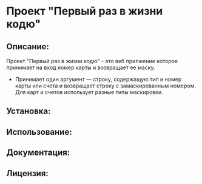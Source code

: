 # Проект "Первый раз в жизни кодю"


## Описание:
Проект "Первый раз в жизни кодю" - это веб прилжение которое принимает на вход номер карты и возвращает ее маску.
- Принимает один аргумент — строку, содержащую тип и номер карты или счета и возвращает строку с замаскированным номером. 
Для карт и счетов использует разные типы маскировки.


## Установка:


## Использование:


## Документация:


## Лицензия: